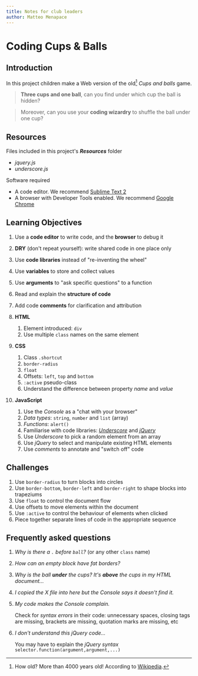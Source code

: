 ```yaml
---
title: Notes for club leaders
author: Matteo Menapace
---
```


# Coding Cups & Balls

## Introduction

In this project children make a Web version of the old[^1] *Cups and balls* game. 

> **Three cups and one ball**, can you find under which cup the ball is hidden?

> Moreover, can you use your **coding wizardry** to shuffle the ball under one cup?


<!--### Skills needed

* Basic **HTML**
	* tags (opening, closing and nesting)
* Basic **CSS**
	* `width` and `height` 
	* `color` and `background`-->

## Resources

Files included in this project's *__Resources__* folder

* *jquery.js* 
* *underscore.js*

Software required

* A code editor. We recommend [Sublime Text 2](http://www.sublimetext.com/2)
* A browser with Developer Tools enabled. We recommend [Google Chrome](http://www.google.co.uk/intl/en_uk/chrome/browser/index.html#eula)


## Learning Objectives

1. Use a **code editor** to write code, and the **browser** to debug it
2. **DRY** (don't repeat yourself): write shared code in one place only 
3. Use **code libraries** instead of "re-inventing the wheel"
4. Use **variables** to store and collect values
5. Use **arguments**  to "ask specific questions" to a function
6. Read and explain the **structure of code**
7. Add code **comments** for clarification and attribution
8. **HTML**
	1. Element introduced: `div` 
	2. Use multiple `class` names on the same element
9. **CSS**
	1. Class `.shortcut`
	2. `border-radius`
	3. `float`
	4. Offsets: `left`, `top` and `bottom`
	5. `:active` pseudo-class
	6. Understand the difference between property *name* and *value*
	
10. **JavaScript**
	1. Use the *Console* as a "chat with your browser"
	2. *Data types*: `string`, `number` and `list` (array)
	3. *Functions*: `alert()`
	4. Familiarise with code libraries: *[Underscore](http://underscorejs.org/)* and *[jQuery](http://jquery.com/)* 
	5. Use *Underscore* to pick a random element from an array
	6. Use *jQuery* to select and manipulate existing HTML elements
	7. Use *comments* to annotate and "switch off" code
	

## Challenges

1. Use `border-radius` to turn blocks into circles
2. Use `border-bottom`, `border-left` and `border-right` to shape blocks into trapeziums
3. Use `float` to control the document flow
4. Use offsets to move elements within the document
5. Use `:active` to control the behaviour of elements when clicked
6. Piece together separate lines of code in the appropriate sequence



## Frequently asked questions

1. *Why is there a `.` before `ball`?* (or any other `class` name)
2. *How can an empty block have fat borders?*
3. *Why is the ball **under** the cups? It's **above** the cups in my HTML document...*
4. *I copied the X file into here but the Console says it doesn't find it.*
5. *My code makes the Console complain.* 
	
	Check for *syntax errors* in their code: unnecessary spaces, closing tags are missing, brackets are missing, quotation marks are missing, etc
6. *I don't understand this jQuery code...* 
	
	You may have to explain the *jQuery syntax* `selector.function(argument,argument,...)`


<!-- FOOT NOTES -->

[^1]: How old? More than 4000 years old! According to [Wikipedia](http://en.wikipedia.org/wiki/Cups_and_balls).

